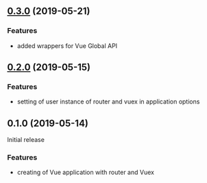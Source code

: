 ## [0.3.0](https://github.com/smoozzy/app/compare/v0.2.0...v0.3.0) (2019-05-21)

### Features

* added wrappers for Vue Global API


## [0.2.0](https://github.com/smoozzy/app/compare/v0.1.0...v0.2.0) (2019-05-15)

### Features

* setting of user instance of router and vuex in application options


## 0.1.0 (2019-05-14)

Initial release

### Features

* creating of Vue application with router and Vuex
